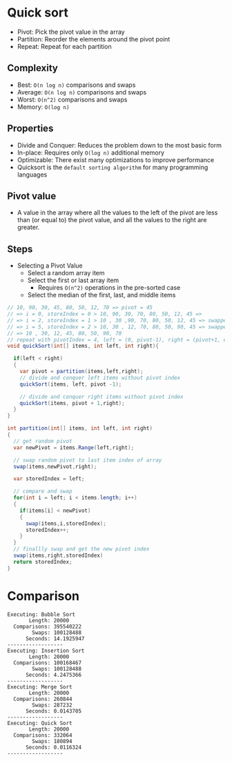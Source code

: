 
# Quick sort

- Pivot: Pick the pivot value in the array
- Partition: Reorder the elements around the pivot point
- Repeat: Repeat for each partition

## Complexity
- Best: `O(n log n)` comparisons and swaps
- Average: `O(n log n)` comparisons and swaps
- Worst: `O(n^2)` comparisons and swaps
- Memory: `O(log n)`

## Properties
- Divide and Conquer: Reduces the problem down to the most basic form
- In-place: Requires only `O(log n)` additional memory
- Optimizable: There exist many optimizations to improve performance
- Quicksort is the `default sorting algorithm` for many programming languages
## Pivot value

- A value in the array where all the values to the left of the pivot are less than (or equal to) the pivot value, and all the values to the right are greater.

## Steps

- Selecting a Pivot Value
  - Select a random array item
  - Select the first or last array item
    - Requires `O(n^2)` operations in the pre-sorted case
  - Select the median of the first, last, and middle items

```csharp
// 10, 90, 30, 45, 80, 50, 12, 70 => pivot = 45
// => i = 0, storeIndex = 0 > 10, 90, 30, 70, 80, 50, 12, 45 => 
// => i = 2, storeIndex = 1 > 10 , 30 ,90, 70, 80, 50, 12, 45 => swapped => storeIndex = 2
// => i = 5, storeIndex = 2 > 10, 30 , 12, 70, 80, 50, 90, 45 => swapped => storeIndex = 3
// => 10 , 30, 12, 45, 80, 50, 90, 70
// repeat with pivotIndex = 4, left = (0, pivot-1), right = (pivot+1, end)
void quickSort(int[] items, int left, int right){

  if(left < right)
  {
    var pivot = partition(items,left,right);
    // divide and conquer left items without pivot index
    quickSort(items, left, pivot -1);

    // divide and conquer right items without pivot index
    quickSort(items, pivot + 1,right);
  }
}

int partition(int[] items, int left, int right)
{
  // get random pivot
  var newPivot = items.Range(left,right);

  // swap random pivot to last item index of array
  swap(items,newPivot,right);

  var storedIndex = left;

  // compare and swap
  for(int i = left; i < items.length; i++)
  {
    if(items[i] < newPivot)
    {
      swap(items,i,storedIndex);
      storedIndex++;
    }
  }
  // finallly swap and get the new pivot index
  swap(items,right,storedIndex)
  return storedIndex;
}

```

# Comparison
```
Executing: Bubble Sort
       Length: 20000
  Comparisons: 395540222
        Swaps: 100128488
      Seconds: 14.1925947
------------------
Executing: Insertion Sort
       Length: 20000
  Comparisons: 100168467
        Swaps: 100128488
      Seconds: 4.2475366
------------------
Executing: Merge Sort
       Length: 20000
  Comparisons: 260844
        Swaps: 287232
      Seconds: 0.0143705
------------------
Executing: Quick Sort
       Length: 20000
  Comparisons: 332064
        Swaps: 180894
      Seconds: 0.0116324
------------------
```